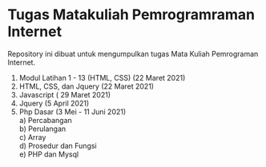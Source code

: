 # Tugas Matakuliah Pemrogramraman Internet
Repository ini dibuat untuk mengumpulkan tugas Mata Kuliah Pemrograman Internet.

1. Modul Latihan 1 - 13 (HTML, CSS) (22 Maret 2021)
2. HTML, CSS, dan Jquery (22 Maret 2021)
3. Javascript ( 29 Maret 2021)
4. Jquery (5 April 2021)
5. Php Dasar (3 Mei - 11 Juni 2021) <br>
   a) Percabangan <br>
   b) Perulangan <br>
   c) Array <br>
   d) Prosedur dan Fungsi <br>
   e) PHP dan Mysql



